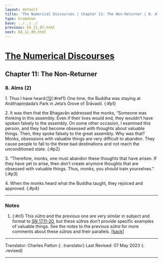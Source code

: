 ```yaml
---
layout: default
title: 'The Numerical Discourses | Chapter 11: The Non-Returner | 8. Alms (2)'
type: kramdown
base: ../../../
previous: EA_11_07.html
next: EA_11_09.html
---
```


# [The Numerical Discourses](../index.html)
## Chapter 11: The Non-Returner
### 8. Alms (2)

1\. Thus I have heard:[\[1\]](#n1){:#ref1} One time, the Buddha was staying at Anāthapiṇḍada’s Park in Jeta’s Grove of Śrāvastī.
{:#p1}

2\. It was then that the Bhagavān addressed the monks, “Someone was thinking in this assembly. Even if their lives would end, they wouldn’t have spoken falsely to the assembly. On some other occasion, I examined this person, and they had become obsessed with thoughts about valuable things. Then, they spoke falsely to the great assembly. Why was that? Monks, obsessions with valuable things are very difficult to abandon. They cause people to fall to the three bad destinations and not reach the unconditioned state.
{:#p2}

3\. “Therefore, monks, one must abandon these thoughts that have arisen. If they have yet to arise, then don’t create anymore thoughts that are obsessed with valuable things. Thus, monks, you should train yourselves.”
{:#p3}

4\. When the monks heard what the Buddha taught, they rejoiced and approved.
{:#p4}

---

### Notes

1. {:#n1} This <em>sūtra</em> and the previous one are very similar in subject and format to <a href="https://suttacentral.net/sn17.11/en/sujato" target="_blank">SN 17.11-20</a>, but these <em>sūtra</em>s don’t provide specific examples of valuable things. See the notes to the previous <em>sūtra</em> for more comments about these <em>sūtra</em>s and their parallels. [\[back\]](#ref1)

---

Translator: Charles Patton
{: .translator}
Last Revised: 07 May 2023
{: .revised}

---